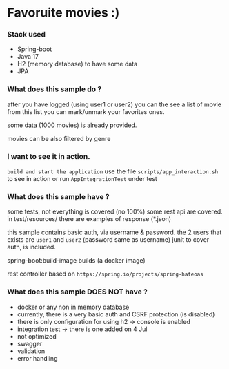 # Favoruite movies :)

### Stack used

* Spring-boot
* Java 17
* H2 (memory database) to have some data
* JPA

### What does this sample do ?
after you have logged (using user1 or user2) you can the see a list of movie
from this list you can mark/unmark your favorites ones.

some data (1000 movies) is already provided.

movies can be also filtered by genre

### I want to see it in action.

`build and start the application` use the file `scripts/app_interaction.sh` to see in action
or
run `AppIntegrationTest` under test

### What does this sample have ?

some tests, not everything is covered (no 100%) some rest api are covered.
in test/resources/ there are examples of response (*.json)

this sample contains basic auth, via username & password. the 2 users that exists are
`user1` and `user2` (password same as username)
junit to cover auth, is included.

spring-boot:build-image builds (a docker image)

rest controller based on `https://spring.io/projects/spring-hateoas`


### What does this sample DOES NOT have ?

* docker or any non in memory database
* currently, there is a very basic auth and CSRF protection (is disabled)
* there is only configuration for using h2 -> console is enabled
* integration test -> there is one added on 4 Jul
* not optimized
* swagger
* validation
* error handling
